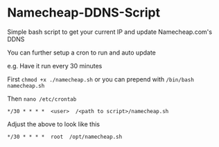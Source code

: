 # Namecheap-DDNS-Script

Simple bash script to get your current IP and update Namecheap.com's DDNS

You can further setup a cron to run and auto update

e.g. Have it run every 30 minutes

First `chmod +x ./namecheap.sh` or you can prepend with `/bin/bash namecheap.sh`

Then `nano /etc/crontab`

`*/30 * * * *  <user>  /<path to script>/namecheap.sh`

Adjust the above to look like this

`*/30 * * * *  root  /opt/namecheap.sh`

